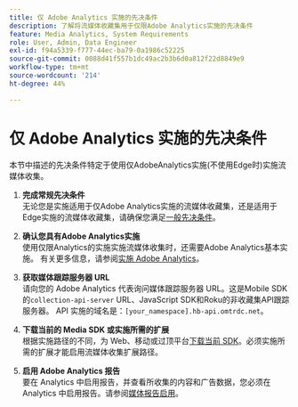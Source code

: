 ```yaml
---
title: 仅 Adobe Analytics 实施的先决条件
description: 了解将流媒体收藏集用于仅限Adobe Analytics实施的先决条件
feature: Media Analytics, System Requirements
role: User, Admin, Data Engineer
exl-id: f94a5339-f777-44ec-ba79-0a1986c52225
source-git-commit: 0088d41f557b1dc49ac2b3b6d0a812f22d8849e9
workflow-type: tm+mt
source-wordcount: '214'
ht-degree: 44%

---
```


# 仅 Adobe Analytics 实施的先决条件

本节中描述的先决条件特定于使用仅AdobeAnalytics实施(不使用Edge时)实施流媒体收集。

1. **完成常规先决条件**<br>
无论您是实施适用于仅Adobe Analytics实施的流媒体收藏集，还是适用于Edge实施的流媒体收藏集，请确保您满足[一般先决条件](/help/getting-started/prereqs.md)。

1. **确认您具有Adobe Analytics实施**<br>
使用仅限Analytics的实施实施流媒体收集时，还需要Adobe Analytics基本实施。 有关更多信息，请参阅[实施 Adobe Analytics](https://experienceleague.adobe.com/docs/analytics/implementation/home.html?lang=zh-Hans)。

1. **获取媒体跟踪服务器 URL**<br>
请向您的 Adobe Analytics 代表询问媒体跟踪服务器 URL。这是Mobile SDK的`collection-api-server` URL、JavaScript SDK和Roku的非收藏集API跟踪服务器。 API 实施的域名是：`[your_namespace].hb-api.omtrdc.net`。

1. **下载当前的 Media SDK 或实施所需的扩展**<br>
根据实施路径的不同，为 Web、移动或过顶平台[下载当前 SDK](/help/getting-started/download-sdks.md)。必须实施所需的扩展才能启用流媒体收集扩展路径。

1. **启用 Adobe Analytics 报告**<br>
要在 Analytics 中启用报告，并查看所收集的内容和广告数据，您必须在 Analytics 中启用报告。请参阅[媒体报告启用](/help/reporting/media-reports-enable.md)。
